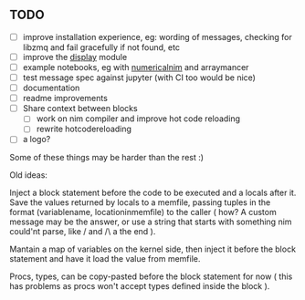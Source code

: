 TODO
-----

- [ ] improve installation experience, eg: wording of messages, checking for libzmq and fail gracefully if not found, etc
- [ ] improve the [display](https://github.com/stisa/jupyternim/blob/master/src/jupyternimpkg/display.nim) module
- [ ] example notebooks, eg with [numericalnim](https://github.com/HugoGranstrom/numericalnim) and arraymancer
- [ ] test message spec against jupyter (with CI too would be nice)
- [ ] documentation
- [ ] readme improvements
- [ ] Share context between blocks
  - [ ] work on nim compiler and improve hot code reloading
  - [ ] rewrite hotcodereloading
- [ ] a logo?

Some of these things may be harder than the rest :)

Old ideas:

Inject a block statement before the code to be executed and a locals 
after it.
Save the values returned by locals to a memfile, passing tuples in the 
format (variablename, locationinmemfile) to the caller ( how? A custom 
message may be the answer, or use a string that starts with something 
nim could'nt parse, like \/ and /\ a the end ).

Mantain a map of variables on the kernel side, then inject it before the
block statement and have it load the value from memfile.

Procs, types, can be copy-pasted before the block statement for now ( 
this has problems as procs won't accept types defined inside the block ).
